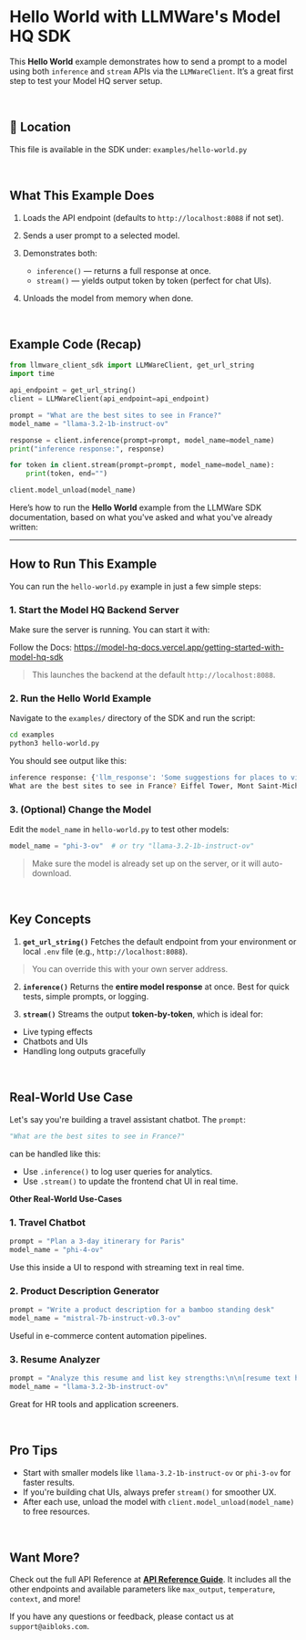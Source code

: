 # Hello World with LLMWare's Model HQ SDK

This **Hello World** example demonstrates how to send a prompt to a model using both `inference` and `stream` APIs via the `LLMWareClient`. It’s a great first step to test your Model HQ server setup.

&nbsp;

## 📁 Location

This file is available in the SDK under:
`examples/hello-world.py`

&nbsp;

## What This Example Does

1. Loads the API endpoint (defaults to `http://localhost:8088` if not set).
2. Sends a user prompt to a selected model.
3. Demonstrates both:

   * `inference()` — returns a full response at once.
   * `stream()` — yields output token by token (perfect for chat UIs).
4. Unloads the model from memory when done.

&nbsp;

## Example Code (Recap)

```python
from llmware_client_sdk import LLMWareClient, get_url_string
import time

api_endpoint = get_url_string()
client = LLMWareClient(api_endpoint=api_endpoint)

prompt = "What are the best sites to see in France?"
model_name = "llama-3.2-1b-instruct-ov"

response = client.inference(prompt=prompt, model_name=model_name)
print("inference response:", response)

for token in client.stream(prompt=prompt, model_name=model_name):
    print(token, end="")

client.model_unload(model_name)
```

Here’s how to run the **Hello World** example from the LLMWare SDK documentation, based on what you've asked and what you've already written:

---

## How to Run This Example

You can run the `hello-world.py` example in just a few simple steps:

### 1. **Start the Model HQ Backend Server**

Make sure the server is running. You can start it with:

Follow the Docs: https://model-hq-docs.vercel.app/getting-started-with-model-hq-sdk

>  This launches the backend at the default `http://localhost:8088`.

### 2. **Run the Hello World Example**

Navigate to the `examples/` directory of the SDK and run the script:

```bash
cd examples
python3 hello-world.py
```

You should see output like this:

```bash
inference response: {'llm_response': 'Some suggestions for places to visit in France are...'}
What are the best sites to see in France? Eiffel Tower, Mont Saint-Michel, the French Riviera...
```

### 3. **(Optional) Change the Model**

Edit the `model_name` in `hello-world.py` to test other models:

```python
model_name = "phi-3-ov"  # or try "llama-3.2-1b-instruct-ov"
```

> Make sure the model is already set up on the server, or it will auto-download.


&nbsp;

## Key Concepts

1. **`get_url_string()`**
Fetches the default endpoint from your environment or local `.env` file (e.g., `http://localhost:8088`).

> You can override this with your own server address.

2. **`inference()`**
Returns the **entire model response** at once.
Best for quick tests, simple prompts, or logging.

3. **`stream()`**
Streams the output **token-by-token**, which is ideal for:

* Live typing effects
* Chatbots and UIs
* Handling long outputs gracefully

&nbsp;

## Real-World Use Case

Let's say you're building a travel assistant chatbot. The `prompt`:

```python
"What are the best sites to see in France?"
```

can be handled like this:

* Use `.inference()` to log user queries for analytics.
* Use `.stream()` to update the frontend chat UI in real time.

**Other Real-World Use-Cases**

### **1. Travel Chatbot**

```python
prompt = "Plan a 3-day itinerary for Paris"
model_name = "phi-4-ov"
```

Use this inside a UI to respond with streaming text in real time.

### **2. Product Description Generator**

```python
prompt = "Write a product description for a bamboo standing desk"
model_name = "mistral-7b-instruct-v0.3-ov"
```

Useful in e-commerce content automation pipelines.

### **3. Resume Analyzer**

```python
prompt = "Analyze this resume and list key strengths:\n\n[resume text here]"
model_name = "llama-3.2-3b-instruct-ov"
```

Great for HR tools and application screeners.

&nbsp;

## Pro Tips

* Start with smaller models like `llama-3.2-1b-instruct-ov` or `phi-3-ov` for faster results.
* If you're building chat UIs, always prefer `stream()` for smoother UX.
* After each use, unload the model with `client.model_unload(model_name)` to free resources.

&nbsp;

## Want More?

Check out the full API Reference at **[API Reference Guide](https://model-hq-docs.vercel.app/api-reference)**. It includes all the other endpoints and available parameters like `max_output`, `temperature`, `context`, and more!

If you have any questions or feedback, please contact us at `support@aibloks.com`.
